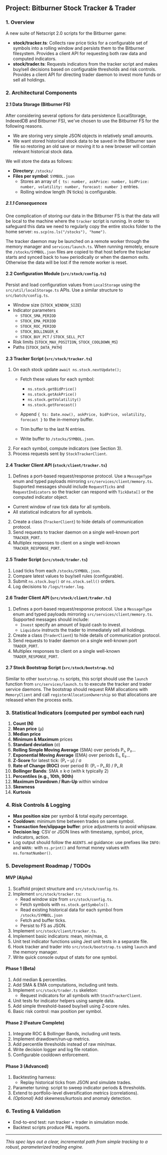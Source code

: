 ## Project: Bitburner Stock Tracker & Trader

### 1. Overview
A new suite of Netscript 2.0 scripts for the Bitburner game:
- **stock/tracker.ts**: Collects raw price ticks for a configurable set of
  symbols into a rolling window and persists them to the Bitburner
  filesystem. Provides a client API for requesting both raw data and
  computed indicators.
- **stock/trader.ts**: Requests indicators from the tracker script and
  makes buy/sell decisions based on configurable thresholds and risk
  controls. Provides a client API for directing trader daemon to
  invest more funds or sell all holdings.

### 2. Architectural Components

#### 2.1 Data Storage (Bitburner FS)

After considering several options for data persistence (LocalStorage,
IndexedDB and Bitburner FS), we've chosen to use the Bitburner FS for
the following reasons.

* We are storing very simple JSON objects in relatively small amounts.
* We want stored historical stock data to be saved in the Bitburner
  save file so restoring an old save or moving it to a new browser
  will contain relevant historical stock data.

We will store the data as follows:

- **Directory**: `/stocks/`
- **Files per symbol**: `SYMBOL.json`
  - Stores an array of `{ ts: number, askPrice: number, bidPrice: number, volatility: number, forecast: number }` entries.
  - Rolling window length (N ticks) is configurable.

##### 2.1.1 Consequences

One complication of storing our data in the Bitburner FS is that the
data will be local to the machine where the `tracker` script is
running. In order to safeguard this data we need to regularly copy
the entire stocks folder to the home server:
`ns.scp(ns.ls("/stocks"), "home")`.

The tracker daemon may be launched on a remote worker through the
memory manager and `services/launch.ts`. When running remotely, ensure
the `/stocks/SYMBOL.json` files are copied to that host before the
tracker starts and synced back to `home` periodically or when the
daemon exits. Otherwise the data will be lost if the remote worker is
reset.

#### 2.2 Configuration Module (`src/stock/config.ts`)

Persist and load configuration values from `LocalStorage` using the
`src/util/localStorage.ts` APIs. Use a similar structure to
`src/batch/config.ts`.

- Window size (`STOCK_WINDOW_SIZE`)
- Indicator parameters
  - `STOCK_SMA_PERIOD`
  - `STOCK_EMA_PERIOD`
  - `STOCK_ROC_PERIOD`
  - `STOCK_BOLLINGER_K`
  - `STOCK_BUY_PCT` / `STOCK_SELL_PCT`
- Risk limits (`STOCK_MAX_POSITION`, `STOCK_COOLDOWN_MS`)
- Paths (`STOCK_DATA_PATH`)

#### 2.3 Tracker Script (`src/stock/tracker.ts`)
1. On each stock update `await ns.stock.nextUpdate();`
   - Fetch these values for each symbol:
     * `ns.stock.getBidPrice()`
     * `ns.stock.getAskPrice()`
     * `ns.stock.getVolatility()`
     * `ns.stock.getForecast()`

   - Append `{ ts: Date.now(), askPrice, bidPrice, volatility, forecast }` to the in-memory buffer.
   - Trim buffer to the last N entries.
   - Write buffer to `/stocks/SYMBOL.json`.
2. For each symbol, compute indicators (see Section 3).
3. Process requests sent by `StockTrackerClient`.

#### 2.4 Tracker Client API (`stock/client/tracker.ts`)
1. Defines a port-based request/response protocol. Use a `MessageType`
   enum and typed payloads mirroring
   `src/services/client/memory.ts`. Supported messages should include
   `RequestTicks` and `RequestIndicators` so the tracker can respond
   with `TickData[]` or the computed indicator object.
  * Current window of raw tick data for all symbols.
  * All statistical indicators for all symbols.
2. Create a class (`TrackerClient`) to hide details of
   communication protocol.
3. Send requests to tracker daemon on a single well-known port `TRACKER_PORT`.
4. Multiplex responses to client on a single well-known `TRACKER_RESPONSE_PORT`.

#### 2.5 Trader Script (`src/stock/trader.ts`)
1. Load ticks from each `/stocks/SYMBOL.json`.
2. Compare latest values to buy/sell rules (configurable).
3. Submit `ns.stock.buy()` or `ns.stock.sell()` orders.
4. Log decisions to `/logs/trader.log`.

#### 2.6 Trader Client API (`src/stock/client/trader.ts`)
1. Defines a port-based request/response protocol. Use a `MessageType`
   enum and typed payloads mirroring
   `src/services/client/memory.ts`. Supported messages should include:
   * `Invest` specify an amount of liquid cash to invest.
   * `Liquidate` instructs the trader to immediately sell all
     holdings.
2. Create a class (`TraderClient`) to hide details of communication
   protocol.
3. Send requests to trader daemon on a single well-known port `TRADER_PORT`.
4. Multiplex responses to client on a single well-known `TRADER_RESPONSE_PORT`.

#### 2.7 Stock Bootstrap Script (`src/stock/bootstrap.ts`)

Similar to other `bootstrap.ts` scripts, this script should use the
`launch` function from `src/services/launch.ts` to execute the tracker
and trader service daemons. The bootstrap should request RAM
allocations with `MemoryClient` and call
`registerAllocationOwnership` so that allocations are released when the
process exits.

### 3. Statistical Indicators (computed per symbol each run)
1. **Count (N)**
2. **Mean price** (μ)
3. **Median price**
4. **Minimum & Maximum** prices
5. **Standard deviation** (σ)
6. **Rolling Simple Moving Average** (SMA) over periods P₁, P₂...
7. **Exponential Moving Average** (EMA) over periods E₁, E₂...
8. **Z‑Score** for latest tick: (Pₜ – μ) / σ
9. **Rate of Change (ROC)** over period R: (Pₜ – Pₜ₋R) / Pₜ₋R
10. **Bollinger Bands**: SMA ± k·σ (with k typically 2)
11. **Percentiles (e.g., 10th, 90th)**
12. **Maximum Drawdown / Run‑Up** within window
13. **Skewness**
14. **Kurtosis**

### 4. Risk Controls & Logging
- **Max position size** per symbol & total equity percentage.
- **Cooldown**: minimum time between trades on same symbol.
- **Transaction fee/slippage buffer**: price adjustments to avoid whipsaw.
- **Decision log**: CSV or JSON lines with timestamp, symbol, price, indicators, action.
- Log output should follow the `AGENTS.md` guidance: use prefixes like
  `INFO:` and `WARN:` with `ns.print()` and format money values with
  `ns.formatNumber()`.

### 5. Development Roadmap / TODOs

#### MVP (Alpha)
1. Scaffold project structure and `src/stock/config.ts`.
2. Implement `src/stock/tracker.ts`:
   - Read window size from `src/stock/config.ts`.
   - Fetch symbols with `ns.stock.getSymbols()`.
   - Read existing historical data for each symbol from `/stocks/SYMBOL.json`
   - Fetch and buffer ticks.
   - Persist to FS as JSON.
3. Implement `src/stock/client/tracker.ts`.
4. Implement basic indicators: mean, min/max, σ.
5. Unit test indicator functions using Jest unit tests in a separate file.
6. Hook tracker and trader into `src/stock/bootstrap.ts` using
   `launch` and the memory manager.
7. Write quick console output of stats for one symbol.

#### Phase 1 (Beta)
1. Add median & percentiles.
2. Add SMA & EMA computations, including unit tests.
3. Implement `src/stock/trader.ts` skeleton:
   - Request indicators for all symbols with `StockTrackerClient`.
4. Unit tests for indicator helpers using sample data.
5. Add simple threshold-based buy/sell using Z‑score rules.
6. Basic risk control: max position per symbol.

#### Phase 2 (Feature Complete)
1. Integrate ROC & Bollinger Bands, including unit tests.
2. Implement drawdown/run‑up metrics.
3. Add percentile thresholds instead of raw min/max.
4. Write decision logger and log file rotation.
5. Configurable cooldown enforcement.

#### Phase 3 (Advanced)
1. Backtesting harness:
   - Replay historical ticks from JSON and simulate trades.
2. Parameter tuning: script to sweep indicator periods & thresholds.
3. Extend to portfolio-level diversification metrics (correlations).
4. *(Optional)* Add skewness/kurtosis and anomaly detection.

### 6. Testing & Validation
- End-to-end test: run tracker + trader in simulation mode.
- Backtest scripts produce P&L reports.

---
*This spec lays out a clear, incremental path from simple tracking to a robust, parameterized trading engine.*
